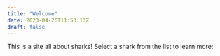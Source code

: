 ```yaml
---
title: "Welcome"
date: 2023-04-26T11:53:13Z
draft: false
---
```

This is a site all about sharks! Select a shark from the list to learn more: